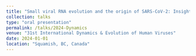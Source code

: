 ```yaml
---
title: "Small viral RNA evolution and the origin of SARS-CoV-2: Insights from functional genomics."
collection: talks
type: "oral presentation"
permalink: /talks/2024-Dynamics
venue: "31st International Dynamics & Evolution of Human Viruses"
date: 2024-01-01
location: "Squamish, BC, Canada"
---
```


